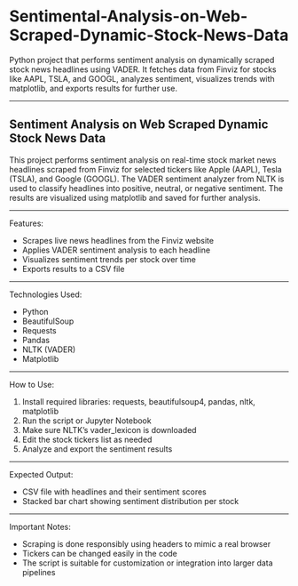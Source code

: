 # Sentimental-Analysis-on-Web-Scraped-Dynamic-Stock-News-Data
Python project that performs sentiment analysis on dynamically scraped stock news headlines using VADER. It fetches data from Finviz for stocks like AAPL, TSLA, and GOOGL, analyzes sentiment, visualizes trends with matplotlib, and exports results for further use.

------

## Sentiment Analysis on Web Scraped Dynamic Stock News Data

This project performs sentiment analysis on real-time stock market news headlines scraped from Finviz for selected tickers like Apple (AAPL), Tesla (TSLA), and Google (GOOGL). The VADER sentiment analyzer from NLTK is used to classify headlines into positive, neutral, or negative sentiment. The results are visualized using matplotlib and saved for further analysis.

------

Features:
- Scrapes live news headlines from the Finviz website
- Applies VADER sentiment analysis to each headline
- Visualizes sentiment trends per stock over time
- Exports results to a CSV file

------

Technologies Used:
- Python
- BeautifulSoup
- Requests
- Pandas
- NLTK (VADER)
- Matplotlib

------

How to Use:
1. Install required libraries: requests, beautifulsoup4, pandas, nltk, matplotlib
2. Run the script or Jupyter Notebook
3. Make sure NLTK’s vader_lexicon is downloaded
4. Edit the stock tickers list as needed
5. Analyze and export the sentiment results

------

Expected Output:
- CSV file with headlines and their sentiment scores
- Stacked bar chart showing sentiment distribution per stock


------

Important Notes:
- Scraping is done responsibly using headers to mimic a real browser
- Tickers can be changed easily in the code
- The script is suitable for customization or integration into larger data pipelines

